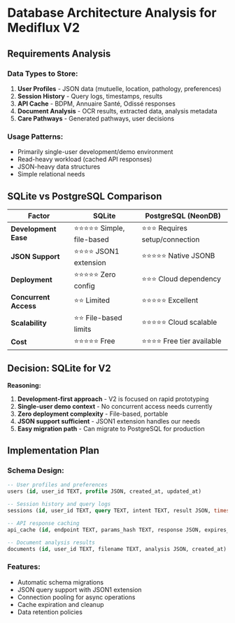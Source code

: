 # Database Architecture Analysis for Mediflux V2

## Requirements Analysis

### Data Types to Store:
1. **User Profiles** - JSON data (mutuelle, location, pathology, preferences)
2. **Session History** - Query logs, timestamps, results
3. **API Cache** - BDPM, Annuaire Santé, Odissé responses
4. **Document Analysis** - OCR results, extracted data, analysis metadata
5. **Care Pathways** - Generated pathways, user decisions

### Usage Patterns:
- Primarily single-user development/demo environment
- Read-heavy workload (cached API responses)
- JSON-heavy data structures
- Simple relational needs

## SQLite vs PostgreSQL Comparison

| Factor | SQLite | PostgreSQL (NeonDB) |
|--------|--------|-------------------|
| **Development Ease** | ⭐⭐⭐⭐⭐ Simple, file-based | ⭐⭐⭐ Requires setup/connection |
| **JSON Support** | ⭐⭐⭐⭐ JSON1 extension | ⭐⭐⭐⭐⭐ Native JSONB |
| **Deployment** | ⭐⭐⭐⭐⭐ Zero config | ⭐⭐⭐ Cloud dependency |
| **Concurrent Access** | ⭐⭐ Limited | ⭐⭐⭐⭐⭐ Excellent |
| **Scalability** | ⭐⭐ File-based limits | ⭐⭐⭐⭐⭐ Cloud scalable |
| **Cost** | ⭐⭐⭐⭐⭐ Free | ⭐⭐⭐⭐ Free tier available |

## Decision: SQLite for V2

**Reasoning:**
1. **Development-first approach** - V2 is focused on rapid prototyping
2. **Single-user demo context** - No concurrent access needs currently
3. **Zero deployment complexity** - File-based, portable
4. **JSON support sufficient** - JSON1 extension handles our needs
5. **Easy migration path** - Can migrate to PostgreSQL for production

## Implementation Plan

### Schema Design:
```sql
-- User profiles and preferences
users (id, user_id TEXT, profile JSON, created_at, updated_at)

-- Session history and query logs  
sessions (id, user_id TEXT, query TEXT, intent TEXT, result JSON, timestamp)

-- API response caching
api_cache (id, endpoint TEXT, params_hash TEXT, response JSON, expires_at)

-- Document analysis results
documents (id, user_id TEXT, filename TEXT, analysis JSON, created_at)
```

### Features:
- Automatic schema migrations
- JSON query support with JSON1 extension
- Connection pooling for async operations
- Cache expiration and cleanup
- Data retention policies
